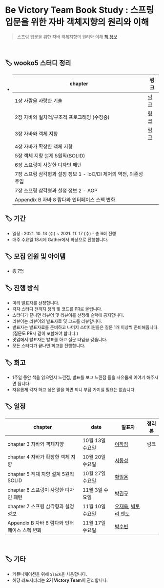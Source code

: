# Be Victory Team Book Study : 스프링 입문을 위한 자바 객체지향의 원리와 이해

> 스프링 입문을 위한 자바 객체지향의 원리와 이해
> [책 정보](http://www.yes24.com/Product/Goods/17350624)

<br/>

## 🏷 wooko5 스터디 정리

- | chapter                                                      | 링크                                                         |
  | ------------------------------------------------------------ | ------------------------------------------------------------ |
  | 1장 사람을 사랑한 기술                                       | [링크](https://github.com/wooko5/OOP-In-Spring/blob/main/2021.09.29%20%EC%9E%90%EB%B0%94%20%EC%8A%A4%ED%94%84%EB%A7%81%20%EC%8A%A4%ED%84%B0%EB%94%94%201%EC%9E%A5.md) |
  | 2장 자바와 절차적/구조적 프로그래밍 (수정중)                 | [링크](https://github.com/wooko5/OOP-In-Spring/blob/main/2021.10.06%20%EC%9E%90%EB%B0%94%20%EC%8A%A4%ED%94%84%EB%A7%81%20%EC%8A%A4%ED%84%B0%EB%94%94%202%EC%9E%A5.md) |
  | 3장 자바와 객체 지향                                         | [링크](https://github.com/wooko5/OOP-In-Spring/blob/main/2021.10.13%20%EC%9E%90%EB%B0%94%20%EC%8A%A4%ED%94%84%EB%A7%81%20%EC%8A%A4%ED%84%B0%EB%94%94%203%EC%9E%A5.md) |
  | 4장 자바가 확장한 객체 지향                                  |                                                              |
  | 5장 객체 지향 설계 5원칙(SOLID)                              |                                                              |
  | 6장 스프링이 사랑한 디자인 패턴                              |                                                              |
  | 7장 스프링 삼각형과 설정 정보 1 - IoC/DI 제어의 역전, 의존성 주입 |                                                              |
  | 7장 스프링 삼각형과 설정 정보 2 - AOP                        |                                                              |
  | Appendix B 자바 8 람다와 인터페이스 스펙 변화                |                                                              |


## 🏷 기간

- 일정 : 2021. 10. 13 (수) ~ 2021. 11. 17 (수) - 총 6회 진행
- 매주 수요일 18시에 Gather에서 화상으로 진행합니다.

## 🏷 모집 인원 및 아이템

- 총 7명

## 🏷 진행 방식

- 미리 발표자를 선정합니다.
- 각자 스터디 전까지 정리 및 코드를 PR로 올립니다.
- 스터디가 끝나면 리뷰어 및 리뷰이를 선정해 슬랙에 공지합니다.
- 리뷰어는 리뷰이의 발표자료 및 코드를 리뷰합니다.
- 발표자는 발표자료를 준비하고 나머지 스터디원들은 질문 1개 이상씩 준비해옵니다. (질문도 PR시 같이 포함해야 합니다.)
- 밋업에서 발표자는 발표를 하고 질문 타임을 갖습니다.
- 모든 스터디가 끝나면 회고를 진행합니다.

## 🏷 회고

- 1주일 동안 책을 읽으면서 느낀점, 발표를 보고 느낀점 들을 자유롭게 이야기 해주시면 됩니다.
- 자유롭게 각자 하고 싶은 말을 하면 되니 부담 가지실 필요는 없습니다.

## 🏷 일정

| chapter                                       | date             | 발표자                                                                             | 정리본 |
| --------------------------------------------- | ---------------- | ---------------------------------------------------------------------------------- | :----: |
| chapter 3 자바와 객체지향                     | 10월 13일 수요일 | [이하정](https://github.com/healtheefart)                                          |  링크  |
| chapter 4 자바가 확장한 객체 지향             | 10월 20일 수요일 | [서동성](https://github.com/sds1vrk)                                               |        |
| chapter 5 객체 지향 설계 5원칙 SOLID          | 10월 27일 수요일 | [황일용](https://github.com/dlfdyd96)                                              |        |
| chapter 6 스프링이 사랑한 디자인 패턴         | 11월 3일 수요일  | [박권규](https://github.com/Kwonkyu)                                               |        |
| chapter 7 스프링 삼각형과 설정 정보           | 11월 10일 수요일 | [오재욱](https://github.com/wooko5), [빅토리 멘토](https://github.com/VictoryPark) |        |
| Appendix B 자바 8 람다와 인터페이스 스펙 변화 | 11월 17일 수요일 | [박수빈](https://github.com/suebeen)                                               |        |

<br/>

## 🏷 기타

- 커뮤니케이션을 위해 `Slack`을 사용합니다.
- 해당 레포지터리는 **2기 Victory Team**이 관리합니다.
